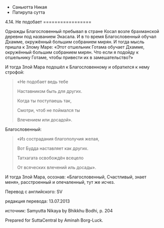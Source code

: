 









* Саньютта Никая
* Патирупа сутта


4\.14\. Не подобает
\=\=\=\=\=\=\=\=\=\=\=\=\=\=\=\=\=



Однажды Благословенный пребывал в стране Косал возле брахманской деревни под названием Экасала\. И в то время Благословенный обучал Дхамме, окружённый большим собранием мирян\. И тогда мысль пришла к Злому Маре: «Этот отшельник Готама обучает Дхамме, окружённый большим собранием мирян\. Что если я подойду к отшельнику Готаме, чтобы привести их в замешательство?»


И тогда Злой Мара подошёл к Благословенному и обратился к нему строфой:



> «Не подобает ведь тебе  
> 
> Наставником быть для других\.  
> 
> Когда ты поступаешь так,  
> 
> Смотри, чтоб не поймался ты  
> 
> Влечением или досадой»\.


Благословенный:



> «Из сострадания благополучия желая,  
> 
> Вот Будда наставляет как других\.  
> 
> Татхагата освобождён всецело  
> 
> От всяческих влечений иль досады»\.


И тогда Злой Мара, осознав: «Благословенный, Счастливый, знает меня», расстроенный и опечаленный, тут же исчез\.



Перевод с английского: SV


редакция перевода: 13\.07\.2013


источник: Samyutta Nikaya by Bhikkhu Bodhi, p\. 204


Prepared for SuttaCentral by Aminah Borg\-Luck\.






